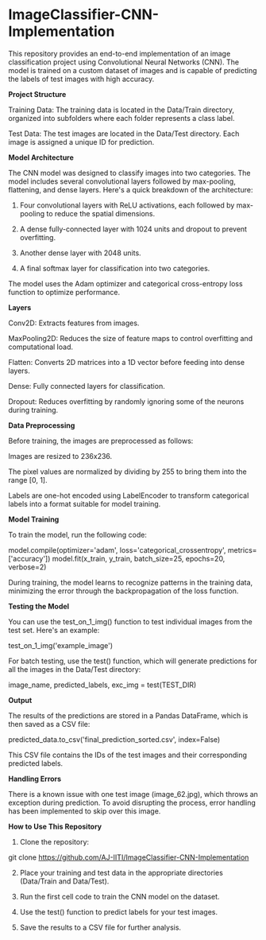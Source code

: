 # ImageClassifier-CNN-Implementation

This repository provides an end-to-end implementation of an image classification project using Convolutional Neural Networks (CNN). The model is trained on a custom dataset of images and is capable of predicting the labels of test images with high accuracy.

**Project Structure**

Training Data: The training data is located in the Data/Train directory, organized into subfolders where each folder represents a class label.

Test Data: The test images are located in the Data/Test directory. Each image is assigned a unique ID for prediction.

**Model Architecture**

The CNN model was designed to classify images into two categories. The model includes several convolutional layers followed by max-pooling, flattening, and dense layers. Here's a quick breakdown of the architecture:

1. Four convolutional layers with ReLU activations, each followed by max-pooling to reduce the spatial dimensions.

2. A dense fully-connected layer with 1024 units and dropout to prevent overfitting.

3. Another dense layer with 2048 units.

4. A final softmax layer for classification into two categories.



The model uses the Adam optimizer and categorical cross-entropy loss function to optimize performance.

**Layers**

Conv2D: Extracts features from images.

MaxPooling2D: Reduces the size of feature maps to control overfitting and computational load.

Flatten: Converts 2D matrices into a 1D vector before feeding into dense layers.

Dense: Fully connected layers for classification.

Dropout: Reduces overfitting by randomly ignoring some of the neurons during training.


**Data Preprocessing**

Before training, the images are preprocessed as follows:

Images are resized to 236x236.

The pixel values are normalized by dividing by 255 to bring them into the range [0, 1].

Labels are one-hot encoded using LabelEncoder to transform categorical labels into a format suitable for model training.


**Model Training**

To train the model, run the following code:

model.compile(optimizer='adam', loss='categorical_crossentropy', metrics=['accuracy'])
model.fit(x_train, y_train, batch_size=25, epochs=20, verbose=2)

During training, the model learns to recognize patterns in the training data, minimizing the error through the backpropagation of the loss function.

**Testing the Model**

You can use the test_on_1_img() function to test individual images from the test set. Here's an example:

test_on_1_img('example_image')

For batch testing, use the test() function, which will generate predictions for all the images in the Data/Test directory:

image_name, predicted_labels, exc_img = test(TEST_DIR)

**Output**

The results of the predictions are stored in a Pandas DataFrame, which is then saved as a CSV file:

predicted_data.to_csv('final_prediction_sorted.csv', index=False)

This CSV file contains the IDs of the test images and their corresponding predicted labels.

**Handling Errors**

There is a known issue with one test image (image_62.jpg), which throws an exception during prediction. To avoid disrupting the process, error handling has been implemented to skip over this image.

**How to Use This Repository**

1. Clone the repository:

git clone https://github.com/AJ-IITI/ImageClassifier-CNN-Implementation


2. Place your training and test data in the appropriate directories (Data/Train and Data/Test).


3. Run the first cell code to train the CNN model on the dataset.


4. Use the test() function to predict labels for your test images.


5. Save the results to a CSV file for further analysis.
